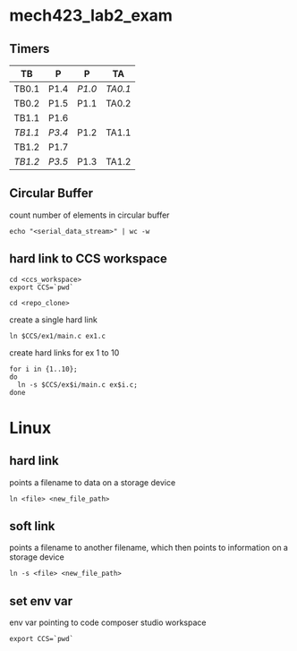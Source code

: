 # mech423_lab2_exam
## Timers

| TB | P | P | TA|
|--|--|--|--|
| TB0.1 | P1.4 | *P1.0* | *TA0.1* |
| TB0.2 | P1.5 | P1.1 | TA0.2 |
| TB1.1 | P1.6 | | |
| *TB1.1* | *P3.4* | P1.2 | TA1.1 |
| TB1.2 | P1.7 | | |
| *TB1.2* | *P3.5* | P1.3 | TA1.2 |

## Circular Buffer
count number of elements in circular buffer
```
echo "<serial_data_stream>" | wc -w
```

## hard link to CCS workspace
```
cd <ccs_workspace>
export CCS=`pwd`
```

```
cd <repo_clone>
```

create a single hard link
```
ln $CCS/ex1/main.c ex1.c
```

create hard links for ex 1 to 10
```
for i in {1..10};
do
  ln -s $CCS/ex$i/main.c ex$i.c;
done
```

# Linux
## hard link
points a filename to data on a storage device
```
ln <file> <new_file_path>
```

## soft link
points a filename to another filename, which then points to information on a storage device
```
ln -s <file> <new_file_path>
```

## set env var
env var pointing to code composer studio workspace
```
export CCS=`pwd`
```

